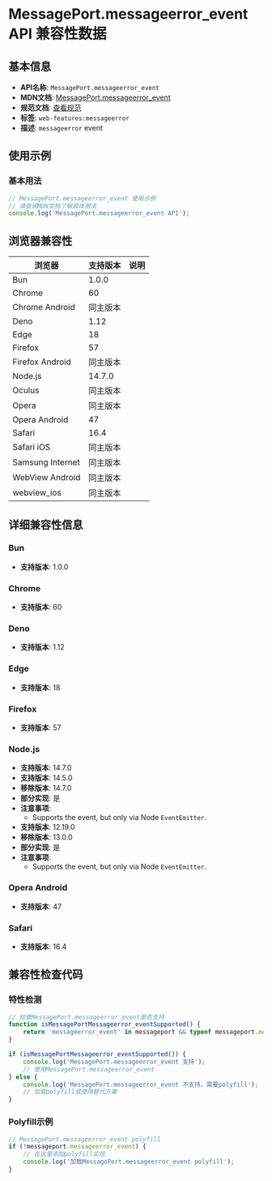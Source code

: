 # MessagePort.messageerror_event API 兼容性数据

## 基本信息

- **API名称**: `MessagePort.messageerror_event`
- **MDN文档**: [MessagePort.messageerror_event](https://developer.mozilla.org/docs/Web/API/MessagePort/messageerror_event)
- **规范文档**: [查看规范](https://html.spec.whatwg.org/multipage/indices.html#event-messageerror,https://html.spec.whatwg.org/multipage/web-messaging.html#handler-messageport-onmessageerror)
- **标签**: `web-features:messageerror`
- **描述**: `messageerror` event

## 使用示例

### 基本用法

```javascript
// MessagePort.messageerror_event 使用示例
// 请查阅MDN文档了解具体用法
console.log('MessagePort.messageerror_event API');
```

## 浏览器兼容性

| 浏览器 | 支持版本 | 说明 |
|--------|----------|------|
| Bun | 1.0.0 |  |
| Chrome | 60 |  |
| Chrome Android | 同主版本 |  |
| Deno | 1.12 |  |
| Edge | 18 |  |
| Firefox | 57 |  |
| Firefox Android | 同主版本 |  |
| Node.js | 14.7.0 |  |
| Oculus | 同主版本 |  |
| Opera | 同主版本 |  |
| Opera Android | 47 |  |
| Safari | 16.4 |  |
| Safari iOS | 同主版本 |  |
| Samsung Internet | 同主版本 |  |
| WebView Android | 同主版本 |  |
| webview_ios | 同主版本 |  |

## 详细兼容性信息

### Bun

- **支持版本**: 1.0.0

### Chrome

- **支持版本**: 60

### Deno

- **支持版本**: 1.12

### Edge

- **支持版本**: 18

### Firefox

- **支持版本**: 57

### Node.js

- **支持版本**: 14.7.0
- **支持版本**: 14.5.0
- **移除版本**: 14.7.0
- **部分实现**: 是
- **注意事项**:
  - Supports the event, but only via Node `EventEmitter`.
- **支持版本**: 12.19.0
- **移除版本**: 13.0.0
- **部分实现**: 是
- **注意事项**:
  - Supports the event, but only via Node `EventEmitter`.

### Opera Android

- **支持版本**: 47

### Safari

- **支持版本**: 16.4

## 兼容性检查代码

### 特性检测

```javascript
// 检查MessagePort.messageerror_event是否支持
function isMessagePortMessageerror_eventSupported() {
    return 'messageerror_event' in messageport && typeof messageport.messageerror_event === 'function';
}

if (isMessagePortMessageerror_eventSupported()) {
    console.log('MessagePort.messageerror_event 支持');
    // 使用MessagePort.messageerror_event
} else {
    console.log('MessagePort.messageerror_event 不支持，需要polyfill');
    // 加载polyfill或使用替代方案
}
```

### Polyfill示例

```javascript
// MessagePort.messageerror_event polyfill
if (!messageport.messageerror_event) {
    // 在这里添加polyfill实现
    console.log('加载MessagePort.messageerror_event polyfill');
}
```

